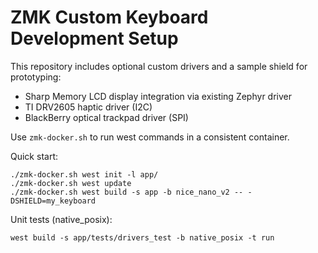 # ZMK Custom Keyboard Development Setup

This repository includes optional custom drivers and a sample shield for prototyping:

- Sharp Memory LCD display integration via existing Zephyr driver
- TI DRV2605 haptic driver (I2C)
- BlackBerry optical trackpad driver (SPI)

Use `zmk-docker.sh` to run west commands in a consistent container.

Quick start:

```
./zmk-docker.sh west init -l app/
./zmk-docker.sh west update
./zmk-docker.sh west build -s app -b nice_nano_v2 -- -DSHIELD=my_keyboard
```

Unit tests (native_posix):

```
west build -s app/tests/drivers_test -b native_posix -t run
```

